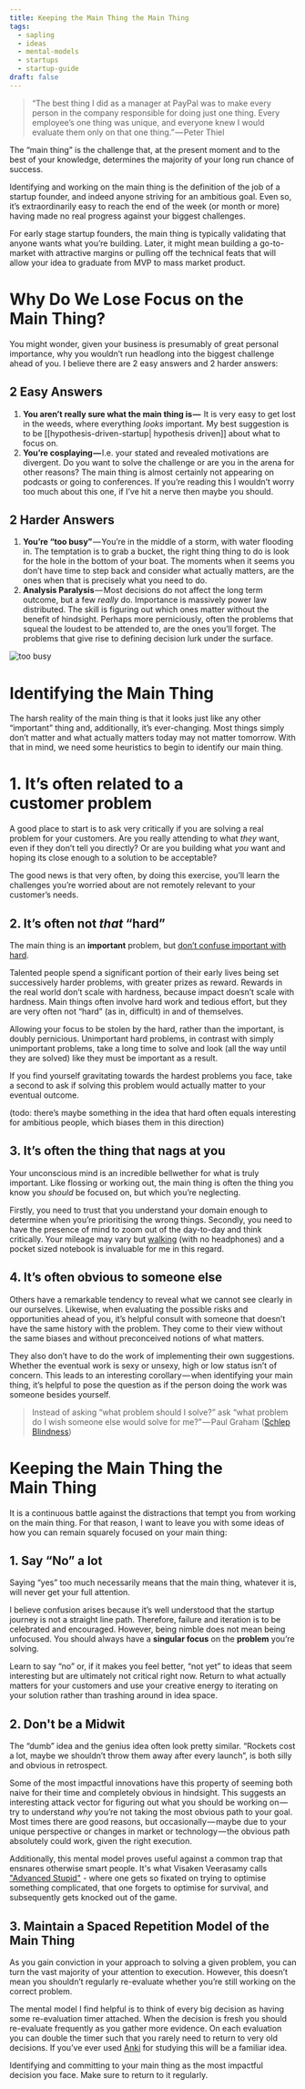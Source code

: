 ```yaml
---
title: Keeping the Main Thing the Main Thing
tags:
  - sapling
  - ideas
  - mental-models
  - startups
  - startup-guide
draft: false
---
```

> “The best thing I did as a manager at PayPal was to make every person in the company responsible for doing just one thing. Every employee’s one thing was unique, and everyone knew I would evaluate them only on that one thing.” — Peter Thiel

The “main thing” is the challenge that, at the present moment and to the best of your knowledge, determines the majority of your long run chance of success.

Identifying and working on the main thing is the definition of the job of a startup founder, and indeed anyone striving for an ambitious goal. Even so, it’s extraordinarily easy to reach the end of the week (or month or more) having made no real progress against your biggest challenges.

For early stage startup founders, the main thing is typically validating that anyone wants what you’re building. Later, it might mean building a go-to-market with attractive margins or pulling off the technical feats that will allow your idea to graduate from MVP to mass market product.

# Why Do We Lose Focus on the Main Thing?

You might wonder, given your business is presumably of great personal importance, why you wouldn’t run headlong into the biggest challenge ahead of you. I believe there are 2 easy answers and 2 harder answers:
## 2 Easy Answers

1. **You aren’t really sure what the main thing is —**  It is very easy to get lost in the weeds, where everything *looks* important. My best suggestion is to be [[hypothesis-driven-startup| hypothesis driven]] about what to focus on.
2. **You’re cosplaying —** I.e. your stated and revealed motivations are divergent. Do you want to solve the challenge or are you in the arena for other reasons? The main thing is almost certainly not appearing on podcasts or going to conferences. If you’re reading this I wouldn’t worry too much about this one, if I’ve hit a nerve then maybe you should.
## 2 Harder Answers

1. **You’re “too busy”** — You’re in the middle of a storm, with water flooding in. The temptation is to grab a bucket, the right thing thing to do is look for the hole in the bottom of your boat. The moments when it seems you don’t have time to step back and consider what actually matters, are the ones when that is precisely what you need to do.
2. **Analysis Paralysis** — Most decisions do not affect the long term outcome, but a few _really_ do. Importance is massively power law distributed. The skill is figuring out which ones matter without the benefit of hindsight. Perhaps more perniciously, often the problems that squeal the loudest to be attended to, are the ones you’ll forget. The problems that give rise to defining decision lurk under the surface.

![too busy](../assets/too_busy.png)

# Identifying the Main Thing

The harsh reality of the main thing is that it looks just like any other “important” thing and, additionally, it’s ever-changing. Most things simply don’t matter and what actually matters today may not matter tomorrow. With that in mind, we need some heuristics to begin to identify our main thing.

# 1. It’s often related to a customer problem

A good place to start is to ask very critically if you are solving a real problem for your customers. Are you really attending to what _they_ want, even if they don’t tell you directly? Or are you building what _you_ want and hoping its close enough to a solution to be acceptable?

The good news is that very often, by doing this exercise, you’ll learn the challenges you’re worried about are not remotely relevant to your customer’s needs.
## 2. It’s often not _that_ “hard”

The main thing is an **important** problem, but [don’t confuse important with hard](https://www.benkuhn.net/hard/). 

Talented people spend a significant portion of their early lives being set successively harder problems, with greater prizes as reward. Rewards in the real world don’t scale with hardness, because impact doesn’t scale with hardness. Main things often involve hard work and tedious effort, but they are very often not “hard” (as in, difficult) in and of themselves.

Allowing your focus to be stolen by the hard, rather than the important, is doubly pernicious. Unimportant hard problems, in contrast with simply unimportant problems, take a long time to solve and look (all the way until they are solved) like they must be important as a result.

If you find yourself gravitating towards the hardest problems you face, take a second to ask if solving this problem would actually matter to your eventual outcome.

(todo: there’s maybe something in the idea that hard often equals interesting for ambitious people, which biases them in this direction)

##  3. It’s often the thing that nags at you

Your unconscious mind is an incredible bellwether for what is truly important. Like flossing or working out, the main thing is often the thing you know you _should_ be focused on, but which you’re neglecting.

Firstly, you need to trust that you understand your domain enough to determine when you’re prioritising the wrong things. Secondly, you need to have the presence of mind to zoom out of the day-to-day and think critically. Your mileage may vary but [walking](https://www.apa.org/pubs/journals/releases/xlm-a0036577.pdf) (with no headphones) and a pocket sized notebook is invaluable for me in this regard.
## 4. It’s often obvious to someone else

Others have a remarkable tendency to reveal what we cannot see clearly in our ourselves. Likewise, when evaluating the possible risks and opportunities ahead of you, it’s helpful consult with someone that doesn’t have the same history with the problem. They come to their view without the same biases and without preconceived notions of what matters.

They also don’t have to do the work of implementing their own suggestions. Whether the eventual work is sexy or unsexy, high or low status isn’t of concern. This leads to an interesting corollary — when identifying your main thing, it’s helpful to pose the question as if the person doing the work was someone besides yourself.

> Instead of asking “what problem should I solve?” ask “what problem do I wish someone else would solve for me?” — Paul Graham ([Schlep Blindness](http://www.paulgraham.com/schlep.html))

# Keeping the Main Thing the Main Thing

It is a continuous battle against the distractions that tempt you from working on the main thing. For that reason, I want to leave you with some ideas of how you can remain squarely focused on your main thing:

## 1. Say “No” a lot

Saying “yes” too much necessarily means that the main thing, whatever it is, will never get your full attention. 

I believe confusion arises because it’s well understood that the startup journey is not a straight line path. Therefore, failure and iteration is to be celebrated and encouraged. However, being nimble does not mean being unfocused. You should always have a **singular focus** on the **problem** you’re solving.

Learn to say “no” or, if it makes you feel better, “not yet” to ideas that seem interesting but are ultimately not critical right now. Return to what actually matters for your customers and use your creative energy to iterating on your solution rather than trashing around in idea space.

## 2. Don't be a Midwit

The “dumb” idea and the genius idea often look pretty similar. “Rockets cost a lot, maybe we shouldn’t throw them away after every launch”, is both silly and obvious in retrospect. 

Some of the most impactful innovations have this property of seeming both naive for their time and completely obvious in hindsight. This suggests an interesting attack vector for figuring out what you should be working on — try to understand _why_ you’re not taking the most obvious path to your goal. Most times there are good reasons, but occasionally — maybe due to your unique perspective or changes in market or technology — the obvious path absolutely could work, given the right execution.

Additionally, this mental model proves useful against a common trap that ensnares otherwise smart people.  It's what Visaken Veerasamy calls ["Advanced Stupid"](https://visakanv.substack.com/p/are-you-serious) - where one gets so fixated on trying to optimise something complicated, that one forgets to optimise for survival, and subsequently gets knocked out of the game. 

## 3. Maintain a Spaced Repetition Model of the Main Thing

As you gain conviction in your approach to solving a given problem, you can turn the vast majority of your attention to execution. However, this doesn’t mean you shouldn’t regularly re-evaluate whether you’re still working on the correct problem.

The mental model I find helpful is to think of every big decision as having some re-evaluation timer attached. When the decision is fresh you should re-evaluate frequently as you gather more evidence. On each evaluation you can double the timer such that you rarely need to return to very old decisions. If you’ve ever used [Anki](https://apps.ankiweb.net/) for studying this will be a familiar idea.

Identifying and committing to your main thing as the most impactful decision you face. Make sure to return to it regularly.